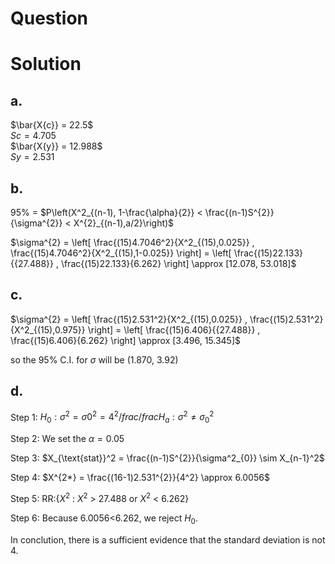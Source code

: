 # Question

# Solution
## a.
$\bar{X{c}} = 22.5$  
$S{c} = 4.705$  
$\bar{X{y}} = 12.988$  
$S{y} = 2.531$  

## b.
95% = $P\left(X^2_{(n-1), 1-\frac{\alpha}{2}} < \frac{(n-1)S^{2}}{\sigma^{2}} < X^{2}_{(n-1),a/2}\right)$  

$\sigma^{2} = \left[ \frac{(15)4.7046^2}{X^2_{(15),0.025}} , \frac{(15)4.7046^2}{X^2_{(15),1-0.025}} \right] = \left[ \frac{(15)22.133}{{27.488}} , \frac{(15)22.133}{6.262} \right] \approx [12.078, 53.018]$  

## c.  
$\sigma^{2} = \left[ \frac{(15)2.531^2}{X^2_{(15),0.025}} , \frac{(15)2.531^2}{X^2_{(15),0.975}} \right] = \left[ \frac{(15)6.406}{{27.488}} , \frac{(15)6.406}{6.262} \right] \approx [3.496, 15.345]$  

so the 95% C.I. for $\sigma$ will be (1.870, 3.92)  

## d.
Step 1: $H_0: \sigma^2 = \sigma{0}^2 = 4^2 /frac /frac H_{a}: \sigma^2 \neq \sigma_0^2$  

Step 2: We set the $\alpha = 0.05$  

Step 3: $X_{\text{stat}}^2 = \frac{(n-1)S^{2}}{\sigma^2_{0}} \sim X_{n-1}^2$  

Step 4: $X^{2*} = \frac{(16-1)2.531^{2}}{4^2} \approx 6.0056$  

Step 5: RR:{$X^2$ : $X^2$ > 27.488 or $X^2$ < 6.262}  

Step 6: Because 6.0056<6.262, we reject $H_0$.  

In conclution, there is a sufficient evidence that the standard deviation is not 4.
